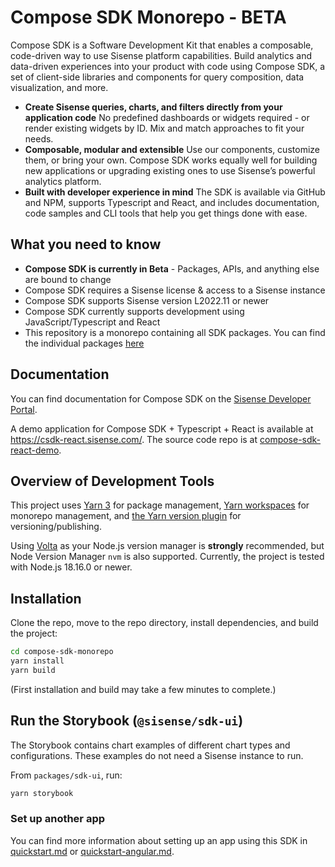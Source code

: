 # Compose SDK Monorepo - BETA

Compose SDK is a Software Development Kit that enables a composable, code-driven way to use Sisense platform capabilities. Build analytics and data-driven experiences into your product with code using Compose SDK, a set of client-side libraries and components for query composition, data visualization, and more.

- **Create Sisense queries, charts, and filters directly from your application code**
  No predefined dashboards or widgets required - or render existing widgets by ID. Mix and match approaches to fit your needs.
- **Composable, modular and extensible**
  Use our components, customize them, or bring your own. Compose SDK works equally well for building new applications or upgrading existing ones to use Sisense’s powerful analytics platform.
- **Built with developer experience in mind**
  The SDK is available via GitHub and NPM, supports Typescript and React, and includes documentation, code samples and CLI tools that help you get things done with ease.

## What you need to know

- **Compose SDK is currently in Beta** - Packages, APIs, and anything else are bound to change
- Compose SDK requires a Sisense license & access to a Sisense instance
- Compose SDK supports Sisense version L2022.11 or newer
- Compose SDK currently supports development using JavaScript/Typescript and React
- This repository is a monorepo containing all SDK packages. You can find the individual packages [here](https://www.npmjs.com/search?q=%40sisense%2Fsdk)

## Documentation

You can find documentation for Compose SDK on the [Sisense Developer Portal](https://sisense.dev).

A demo application for Compose SDK + Typescript + React is available at https://csdk-react.sisense.com/. The source code repo is at [compose-sdk-react-demo](https://github.com/sisense/compose-sdk-react-demo).

## Overview of Development Tools

This project uses [Yarn 3](https://github.com/yarnpkg/berry) for package management,
[Yarn workspaces](https://yarnpkg.com/features/workspaces) for monorepo management,
and [the Yarn version plugin](https://yarnpkg.com/features/release-workflow) for versioning/publishing.

Using [Volta](https://docs.volta.sh/guide/getting-started) as
your Node.js version manager is **strongly** recommended, but Node Version Manager `nvm` is also supported.
Currently, the project is tested with Node.js 18.16.0 or newer.

## Installation

Clone the repo, move to the repo directory, install dependencies, and build the project:

```sh
cd compose-sdk-monorepo
yarn install
yarn build
```

(First installation and build may take a few minutes to complete.)

## Run the Storybook (`@sisense/sdk-ui`)

The Storybook contains chart examples of different chart types and configurations.
These examples do not need a Sisense instance to run.

From `packages/sdk-ui`, run:

```sh
yarn storybook
```

### Set up another app
You can find more information about setting up an app using this SDK in [quickstart.md](./docs-md/sdk/quickstart.md) or [quickstart-angular.md](./docs-md/sdk/quickstart-angular.md).
